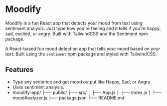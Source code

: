 # Moodify
Moodify is a fun React app that detects your mood from text using sentiment analysis. Just type how you're feeling and it tells if you're happy, sad, excited, or angry. Built with TailwindCSS and the Sentiment npm package.


A React-based fun mood detection app that tells your mood based on your text. Built using the `sentiment` npm package and styled with TailwindCSS.

## Features
- Type any sentence and get mood output like Happy, Sad, or Angry.
- Uses sentiment analysis.
- moodify-app/
├── public/
├── src/
│   ├── App.js
│   ├── index.js
│   └── moodAnalyzer.js
├── package.json
└── README.md

